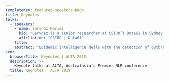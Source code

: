 ```yaml
---
templateKey: featured-speakers-page
title: Keynotes
talks:
  - speakers:
    - name: Sarvnaz Karimi
      bio: "Sarvnaz is a senior researcher at CSIRO’s Data61 in Sydney, with expertise in Information Retrieval, Natural Language Processing (NLP), and Machine Learning. She has over 10 years of experience of  research in biomedical NLP.  She has led a number of different projects, such as Adverse Drug Reaction Discovery from patient reports (information extraction from social media), and Medical decision support within precision health future science platform. Before CSIRO, Sarvnaz was a researcher at NICTA (2008-2012) working on search and information retrieval in the medical domain (BioTALA project)."
      affiliation: "CSIRO | Data61"
    title: 
    abstract: "Epidemic intelligence deals with the detection of outbreaks using formal (such as hospital records) and informal sources of information."
seo:
  browserTitle: Keynotes | ALTA 2019
  description: >-
    Keynote talks at ALTA, Australasia's Premier NLP conference
  title: Keynotes | ALTA 2019
---
```


